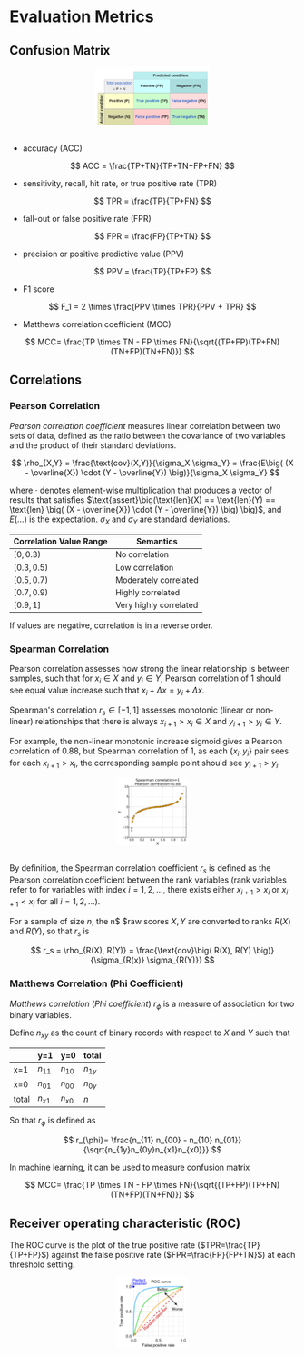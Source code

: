# Evaluation Metrics

## Confusion Matrix 

<div style="display: flex; justify-content: center;">
      <img src="imgs/confusion_matrix.png" width="40%" height="30%" alt="confusion_matrix.svg" />
</div>
</br>

* accuracy (ACC)

$$
ACC = \frac{TP+TN}{TP+TN+FP+FN}
$$

* sensitivity, recall, hit rate, or true positive rate (TPR)

$$
TPR = \frac{TP}{TP+FN}
$$

* fall-out or false positive rate (FPR)

$$
FPR = \frac{FP}{TP+TN}
$$


* precision or positive predictive value (PPV)

$$
PPV = \frac{TP}{TP+FP}
$$

* F1 score

$$
F_1 = 2 \times  \frac{PPV \times TPR}{PPV + TPR}
$$

* Matthews correlation coefficient (MCC)

$$
MCC= \frac{TP \times TN - FP \times FN}{\sqrt{(TP+FP)(TP+FN)(TN+FP)(TN+FN)}}
$$


## Correlations

### Pearson Correlation

*Pearson correlation coefficient* measures linear correlation between two sets of data, defined as the ratio between the covariance of two variables and the product of their standard deviations.

$$
\rho_{X,Y} = 
\frac{\text{cov}(X,Y)}{\sigma_X \sigma_Y} =
\frac{E\big( (X - \overline{X}) \cdot (Y - \overline{Y}) \big)}{\sigma_X \sigma_Y}
$$

where $\cdot$ denotes element-wise multiplication that produces a vector of results that satisfies $\text{assert}\big(\text{len}(X) == \text{len}(Y) == \text{len} \big( (X - \overline{X}) \cdot (Y - \overline{Y}) \big) \big)$,
and $E(...)$ is the expectation.
$\sigma_X$ and $\sigma_Y$ are standard deviations.

|Correlation Value Range|Semantics|
|-|-|
|$[0, 0.3)$|No correlation|
|$[0.3, 0.5)$|Low correlation|
|$[0.5, 0.7)$|Moderately correlated|
|$[0.7, 0.9)$|Highly correlated|
|$[0.9, 1]$|Very highly correlated|

If values are negative, correlation is in a reverse order.

### Spearman Correlation

Pearson correlation assesses how strong the linear relationship is between samples, such that for $x_i \in X$ and $y_i \in Y$, Pearson correlation of $1$ should see equal value increase such that $x_i + \Delta x = y_i + \Delta x$.

Spearman's correlation $r_s \in [-1, 1]$ assesses monotonic (linear or non-linear) relationships that there is always  $x_{i+1} > x_i \in X$ and $y_{i+1} > y_i \in Y$.

For example, the non-linear monotonic increase sigmoid gives a Pearson correlation of $0.88$, but Spearman correlation of $1$, as each $\{ x_i, y_i \}$ pair sees for each $x_{i+1} > x_i$, the corresponding sample point should see $y_{i+1} > y_i$.

<div style="display: flex; justify-content: center;">
      <img src="imgs/spearman_vs_pearson.svg.png" width="25%" height="25%" alt="spearman_vs_pearson.svg" />
</div>
</br>

By definition, the Spearman correlation coefficient $r_s$ is defined as the Pearson correlation coefficient between the rank variables (rank variables refer to for variables with index $i=1,2,...$, there exists either $x_{i+1}>x_i$ or $x_{i+1}<x_i$ for all $i=1,2,...$).

For a sample of size $n$, the n$ $raw scores $X, Y$ are converted to ranks $R(X)$ and $R(Y)$, so that $r_s$ is

$$
r_s = \rho_{R(X), R(Y)} = 
\frac{\text{cov}\big( R(X), R(Y) \big)}{\sigma_{R(x)} \sigma_{R(Y)}}
$$

### Matthews Correlation (Phi Coefficient)

*Matthews correlation* (*Phi coefficient*) $r_{\phi}$ is a measure of association for two binary variables.

Define $n_{xy}$ as the count of binary records with respect to $X$ and $Y$ such that

||y=1|y=0|total|
|-|-|-|-|
|x=1|$n_{11}$|$n_{10}$|$n_{1y}$|
|x=0|$n_{01}$|$n_{00}$|$n_{0y}$|
|total|$n_{x1}$|$n_{x0}$|$n$|

So that $r_{\phi}$ is defined as

$$
r_{\phi}= \frac{n_{11} n_{00} - n_{10} n_{01}}{\sqrt{n_{1y}n_{0y}n_{x1}n_{x0}}}
$$

In machine learning, it can be used to measure confusion matrix

$$
MCC= \frac{TP \times TN - FP \times FN}{\sqrt{(TP+FP)(TP+FN)(TN+FP)(TN+FN)}}
$$

## Receiver operating characteristic (ROC)

The ROC curve is the plot of the true positive rate ($TPR=\frac{TP}{TP+FP}$) against the false positive rate ($FPR=\frac{FP}{FP+TN}$) at each threshold setting.

<div style="display: flex; justify-content: center;">
      <img src="imgs/roc_curve.svg.png" width="25%" height="25%" alt="roc_curve.svg.png" />
</div>
</br>